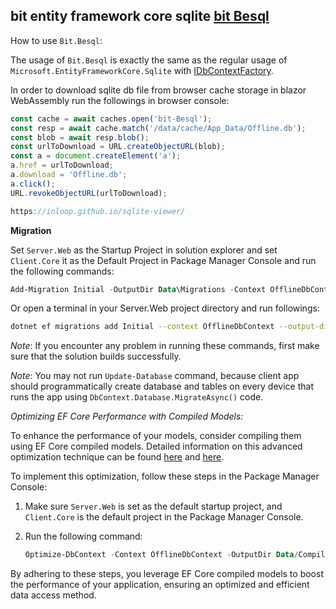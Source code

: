 ## bit entity framework core sqlite [bit Besql](https://bitplatform.dev/besql)

How to use `Bit.Besql`:

The usage of `Bit.Besql` is exactly the same as the regular usage of `Microsoft.EntityFrameworkCore.Sqlite` with [IDbContextFactory](https://learn.microsoft.com/en-us/aspnet/core/blazor/blazor-ef-core?view=aspnetcore-9.0#new-dbcontext-instances).

In order to download sqlite db file from browser cache storage in blazor WebAssembly run the followings in browser console:
```js
const cache = await caches.open('bit-Besql');
const resp = await cache.match('/data/cache/App_Data/Offline.db');
const blob = await resp.blob();
const urlToDownload = URL.createObjectURL(blob);
const a = document.createElement('a');
a.href = urlToDownload;
a.download = 'Offline.db';
a.click();
URL.revokeObjectURL(urlToDownload);

https://inloop.github.io/sqlite-viewer/
```

**Migration**

Set `Server.Web` as the Startup Project in solution explorer and set `Client.Core` it as the Default Project in Package Manager Console and run the following commands:
```powershell
Add-Migration Initial -OutputDir Data\Migrations -Context OfflineDbContext -Verbose
```
Or open a terminal in your Server.Web project directory and run followings:
```bash
dotnet ef migrations add Initial --context OfflineDbContext --output-dir Data/Migrations --project ../Client/Boilerplate.Client.Core/Boilerplate.Client.Core.csproj --verbose
```

*Note*: If you encounter any problem in running these commands, first make sure that the solution builds successfully.

*Note*: You may not run `Update-Database` command, because client app should programmatically create database and tables on every device that runs the app using `DbContext.Database.MigrateAsync()` code.

*Optimizing EF Core Performance with Compiled Models:*

To enhance the performance of your models, consider compiling them using EF Core compiled models. Detailed information on this advanced optimization technique can be found [here](https://learn.microsoft.com/en-us/ef/core/performance/advanced-performance-topics?tabs=with-di%2Cexpression-api-with-constant#compiled-models) and [here](https://learn.microsoft.com/en-us/ef/core/cli/dotnet#dotnet-ef-dbcontext-optimize).

To implement this optimization, follow these steps in the Package Manager Console:

1. Make sure `Server.Web` is set as the default startup project, and `Client.Core` is the default project in the Package Manager Console.

2. Run the following command:

    ```powershell
    Optimize-DbContext -Context OfflineDbContext -OutputDir Data/CompiledModel -Namespace Boilerplate.Client.Core.Data -Verbose
    ```

By adhering to these steps, you leverage EF Core compiled models to boost the performance of your application, ensuring an optimized and efficient data access method.